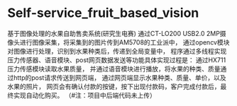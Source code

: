 # Self-service_fruit_based_vision
基于图像处理的水果自助售卖系统(研究生电赛)
通过CT-LO200 USB2.0 2MP摄像头进行图像采集，将采集到的图片传到AM5708的工业派中，
通过opencv模块对图像进行处理，识别到水果种类后，传递到全局变量中，
程序通过多线程实现压力传感器、语音模块、post网页数据发送等功能具体实现过程是：
通过HX711压力传感模块读取水果质量，
并通过语音模块进行播放，将水果的种类、质量通过http的post请求传送到网页端，
通过网页端显示水果种类、质量、单价，以及水果的照片，
网页会有确认付款的按键，按下出现付款码，客户完成付款后，最终实现自动化购买。
（#注：项目中后端代码未上传）
